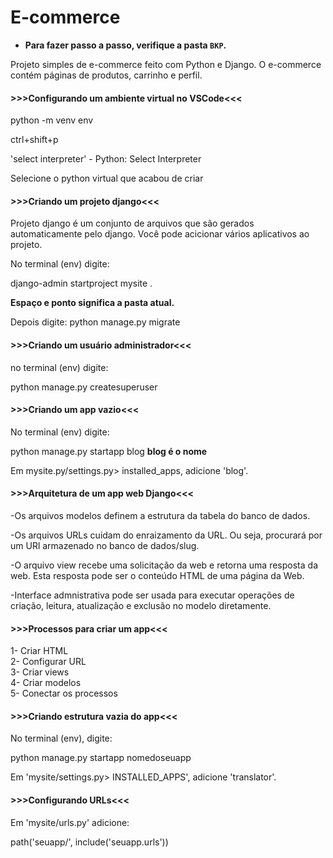 # E-commerce

- **Para fazer passo a passo, verifique a pasta `BKP`.**

Projeto simples de e-commerce feito com Python e Django. O e-commerce contém páginas de produtos, carrinho e perfil.

#### **>>>Configurando um ambiente virtual no VSCode<<<**

python -m venv env

ctrl+shift+p <br />

'select interpreter' - Python: Select Interpreter <br />

Selecione o python virtual que acabou de criar

#### **>>>Criando um projeto django<<<**

Projeto django é um conjunto de arquivos que são
gerados automaticamente pelo django. Você pode
acicionar vários aplicativos ao projeto.

No terminal (env) digite: <br />

django-admin startproject mysite . <br />

**Espaço e ponto significa a pasta atual.** <br />

Depois digite: python manage.py migrate

#### **>>>Criando um usuário administrador<<<**

no terminal (env) digite: <br />

python manage.py createsuperuser <br />

#### **>>>Criando um app vazio<<<**

No terminal (env) digite: <br />

python manage.py startapp blog **blog é o nome** <br />

Em mysite.py/settings.py> installed_apps, adicione
'blog'.

#### **>>>Arquitetura de um app web Django<<<**

-Os arquivos modelos definem a estrutura da tabela do banco de
dados.

-Os arquivos URLs cuidam do enraizamento da URL. 
Ou seja, procurará por um URl armazenado no banco de dados/slug.

-O arquivo view recebe uma solicitação da web e retorna uma resposta da web. 
Esta resposta pode ser o conteúdo HTML de uma página da Web.

-Interface admnistrativa pode ser usada para executar operações de criação, 
leitura, atualização e exclusão no modelo diretamente.

#### **>>>Processos para criar um app<<<**

1- Criar HTML <br />
2- Configurar URL <br />
3- Criar views <br />
4- Criar modelos <br />
5- Conectar os processos <br />

#### **>>>Criando estrutura vazia do app<<<**

No terminal (env), digite: <br />

python manage.py startapp nomedoseuapp <br />

Em 'mysite/settings.py> INSTALLED_APPS', 
adicione 'translator'.

#### **>>>Configurando URLs<<<**

Em 'mysite/urls.py' adicione: <br />

path('seuapp/', include('seuapp.urls'))

